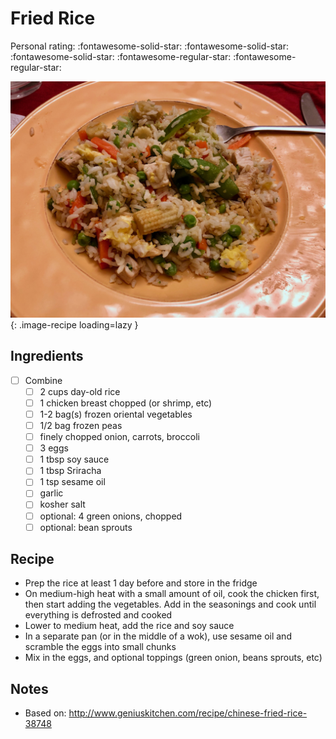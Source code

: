 <!-- Do not modify sections with "AUTO-*". They are updated by make.py -->

# Fried Rice

<!-- rating=3; (User can specify rating on scale of 1-5) -->
<!-- AUTO-UserRating -->
Personal rating: :fontawesome-solid-star: :fontawesome-solid-star: :fontawesome-solid-star: :fontawesome-regular-star: :fontawesome-regular-star:
<!-- /AUTO-UserRating -->

<!-- name_image=fried_rice.jpeg; (User can specify image name if multiple exist) -->
<!-- AUTO-Image -->
![fried_rice.jpeg](./fried_rice.jpeg){: .image-recipe loading=lazy }
<!-- /AUTO-Image -->

## Ingredients

* [ ] Combine
    * [ ] 2 cups day-old rice
    * [ ] 1 chicken breast chopped (or shrimp, etc)
    * [ ] 1-2 bag(s) frozen oriental vegetables
    * [ ] 1/2 bag frozen peas
    * [ ] finely chopped onion, carrots, broccoli
    * [ ] 3 eggs
    * [ ] 1 tbsp soy sauce
    * [ ] 1 tbsp Sriracha
    * [ ] 1 tsp sesame oil
    * [ ] garlic
    * [ ] kosher salt
    * [ ] optional: 4 green onions, chopped
    * [ ] optional: bean sprouts

## Recipe

* Prep the rice at least 1 day before and store in the fridge
* On medium-high heat with a small amount of oil, cook the chicken first, then start adding the vegetables. Add in the seasonings and cook until everything is defrosted and cooked
* Lower to medium heat, add the rice and soy sauce
* In a separate pan (or in the middle of a wok), use sesame oil and scramble the eggs into small chunks
* Mix in the eggs, and optional toppings (green onion, beans sprouts, etc)

## Notes

* Based on: http://www.geniuskitchen.com/recipe/chinese-fried-rice-38748
